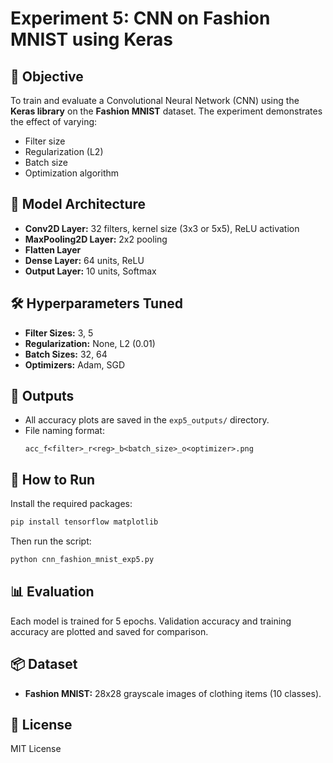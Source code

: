 # Experiment 5: CNN on Fashion MNIST using Keras

## 🧪 Objective
To train and evaluate a Convolutional Neural Network (CNN) using the **Keras library** on the **Fashion MNIST** dataset. The experiment demonstrates the effect of varying:
- Filter size
- Regularization (L2)
- Batch size
- Optimization algorithm

## 🧠 Model Architecture
- **Conv2D Layer:** 32 filters, kernel size (3x3 or 5x5), ReLU activation
- **MaxPooling2D Layer:** 2x2 pooling
- **Flatten Layer**
- **Dense Layer:** 64 units, ReLU
- **Output Layer:** 10 units, Softmax

## 🛠️ Hyperparameters Tuned
- **Filter Sizes:** 3, 5
- **Regularization:** None, L2 (0.01)
- **Batch Sizes:** 32, 64
- **Optimizers:** Adam, SGD

## 📁 Outputs
- All accuracy plots are saved in the `exp5_outputs/` directory.
- File naming format:
  ```
  acc_f<filter>_r<reg>_b<batch_size>_o<optimizer>.png
  ```

## 🚀 How to Run
Install the required packages:
```bash
pip install tensorflow matplotlib
```
Then run the script:
```bash
python cnn_fashion_mnist_exp5.py
```

## 📊 Evaluation
Each model is trained for 5 epochs. Validation accuracy and training accuracy are plotted and saved for comparison.

## 📦 Dataset
- **Fashion MNIST:** 28x28 grayscale images of clothing items (10 classes).

## 📑 License
MIT License

